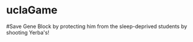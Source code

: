 # uclaGame

#Save Gene Block by protecting him from the sleep-deprived students by shooting Yerba's!
